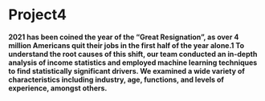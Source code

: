# Project4

<b>2021 has been coined the year of the “Great Resignation”, as over 4 million Americans quit their jobs in the first half of the year alone.1 To understand the root causes of this shift, our team conducted an in-depth analysis of income statistics and employed machine learning techniques to find statistically significant drivers.  We examined a wide variety of characteristics including industry, age, functions, and levels of experience, amongst others. </b>
